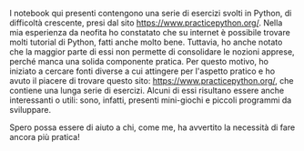 I notebook qui presenti contengono una serie di esercizi svolti in Python, di difficoltà crescente, presi dal sito https://www.practicepython.org/.
Nella mia esperienza da neofita ho constatato che su internet è possibile trovare molti tutorial di Python, fatti anche molto bene. Tuttavia, ho anche notato che la maggior parte di essi non permette di consolidare le nozioni apprese, perché manca una solida componente pratica. 
Per questo motivo, ho iniziato a cercare fonti diverse a cui attingere per l'aspetto pratico e ho avuto il piacere di trovare questo sito: https://www.practicepython.org/, che contiene una lunga serie di esercizi. Alcuni di essi risultano essere anche interessanti o utili: sono, infatti, presenti mini-giochi e piccoli programmi da sviluppare.

Spero possa essere di aiuto a chi, come me, ha avvertito la necessità di fare ancora più pratica!
